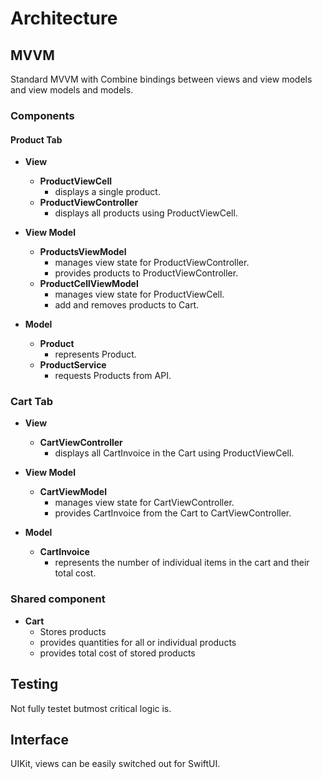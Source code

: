 # Architecture

## MVVM

Standard MVVM with Combine bindings between views and view models and view models and models.

### Components

#### Product Tab
-	**View**
	  - **ProductViewCell**
	    - displays a single product.
	  - **ProductViewController**
	    - displays all products using ProductViewCell.

-	**View Model**
	  - **ProductsViewModel**
	    -  manages view state for ProductViewController.
	    - provides products to ProductViewController.
	  - **ProductCellViewModel**
	    - manages view state for ProductViewCell.
	    - add and removes products to Cart.

-	**Model**
	  - **Product**
	    -  represents Product.
	  - **ProductService**
	    - requests Products from API.

### Cart Tab

-	**View**
	  - **CartViewController**
	    - displays all CartInvoice in the Cart using ProductViewCell.

-	**View Model**
	  - **CartViewModel**
		  - manages view state for CartViewController.
		  - provides CartInvoice from the Cart to CartViewController.

-	**Model**
	  - **CartInvoice**
		  -  represents the number of individual items in the cart and their total cost.

### Shared component
- **Cart**	
	- Stores products 
	- provides quantities for all or individual products 
	- provides total cost of stored products 


## Testing

Not fully testet butmost critical logic is.

## Interface

UIKit, views can be easily switched out for SwiftUI.


